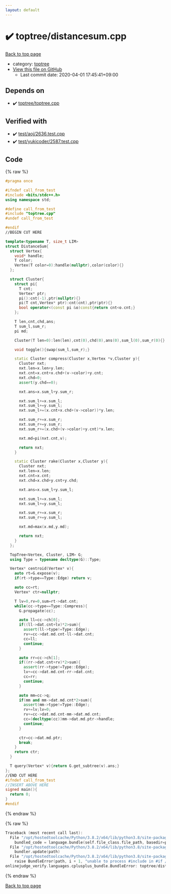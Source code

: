 ```yaml
---
layout: default
---
```


<!-- mathjax config similar to math.stackexchange -->
<script type="text/javascript" async
  src="https://cdnjs.cloudflare.com/ajax/libs/mathjax/2.7.5/MathJax.js?config=TeX-MML-AM_CHTML">
</script>
<script type="text/x-mathjax-config">
  MathJax.Hub.Config({
    TeX: { equationNumbers: { autoNumber: "AMS" }},
    tex2jax: {
      inlineMath: [ ['$','$'] ],
      processEscapes: true
    },
    "HTML-CSS": { matchFontHeight: false },
    displayAlign: "left",
    displayIndent: "2em"
  });
</script>

<script type="text/javascript" src="https://cdnjs.cloudflare.com/ajax/libs/jquery/3.4.1/jquery.min.js"></script>
<script src="https://cdn.jsdelivr.net/npm/jquery-balloon-js@1.1.2/jquery.balloon.min.js" integrity="sha256-ZEYs9VrgAeNuPvs15E39OsyOJaIkXEEt10fzxJ20+2I=" crossorigin="anonymous"></script>
<script type="text/javascript" src="../../assets/js/copy-button.js"></script>
<link rel="stylesheet" href="../../assets/css/copy-button.css" />


# :heavy_check_mark: toptree/distancesum.cpp

<a href="../../index.html">Back to top page</a>

* category: <a href="../../index.html#5c8bf2a6852b9bc7e4261d66e9a6b762">toptree</a>
* <a href="{{ site.github.repository_url }}/blob/master/toptree/distancesum.cpp">View this file on GitHub</a>
    - Last commit date: 2020-04-01 17:45:41+09:00




## Depends on

* :heavy_check_mark: <a href="toptree.cpp.html">toptree/toptree.cpp</a>


## Verified with

* :heavy_check_mark: <a href="../../verify/test/aoj/2636.test.cpp.html">test/aoj/2636.test.cpp</a>
* :heavy_check_mark: <a href="../../verify/test/yukicoder/2587.test.cpp.html">test/yukicoder/2587.test.cpp</a>


## Code

<a id="unbundled"></a>
{% raw %}
```cpp
#pragma once

#ifndef call_from_test
#include <bits/stdc++.h>
using namespace std;

#define call_from_test
#include "toptree.cpp"
#undef call_from_test

#endif
//BEGIN CUT HERE

template<typename T, size_t LIM>
struct DistanceSum{
  struct Vertex{
    void* handle;
    T color;
    Vertex(T color=0):handle(nullptr),color(color){}
  };

  struct Cluster{
    struct pi{
      T cnt;
      Vertex* ptr;
      pi():cnt(-1),ptr(nullptr){}
      pi(T cnt,Vertex* ptr):cnt(cnt),ptr(ptr){}
      bool operator<(const pi &o)const{return cnt<o.cnt;}
    };

    T len,cnt,chd,ans;
    T sum_l,sum_r;
    pi md;

    Cluster(T len=0):len(len),cnt(0),chd(0),ans(0),sum_l(0),sum_r(0){}

    void toggle(){swap(sum_l,sum_r);}

    static Cluster compress(Cluster x,Vertex *v,Cluster y){
      Cluster nxt;
      nxt.len=x.len+y.len;
      nxt.cnt=x.cnt+x.chd+(v->color)+y.cnt;
      nxt.chd=0;
      assert(y.chd==0);

      nxt.ans=x.sum_l+y.sum_r;

      nxt.sum_l+=x.sum_l;
      nxt.sum_l+=y.sum_l;
      nxt.sum_l+=(x.cnt+x.chd+(v->color))*y.len;

      nxt.sum_r+=x.sum_r;
      nxt.sum_r+=y.sum_r;
      nxt.sum_r+=(x.chd+(v->color)+y.cnt)*x.len;

      nxt.md=pi(nxt.cnt,v);

      return nxt;
    }

    static Cluster rake(Cluster x,Cluster y){
      Cluster nxt;
      nxt.len=x.len;
      nxt.cnt=x.cnt;
      nxt.chd=x.chd+y.cnt+y.chd;

      nxt.ans=x.sum_l+y.sum_l;

      nxt.sum_l+=x.sum_l;
      nxt.sum_l+=y.sum_l;

      nxt.sum_r+=x.sum_r;
      nxt.sum_r+=y.sum_l;

      nxt.md=max(x.md,y.md);

      return nxt;
    }
  };

  TopTree<Vertex, Cluster, LIM> G;
  using Type = typename decltype(G)::Type;

  Vertex* centroid(Vertex* v){
    auto rt=G.expose(v);
    if(rt->type==Type::Edge) return v;

    auto cc=rt;
    Vertex* ctr=nullptr;

    T lv=0,rv=0,sum=rt->dat.cnt;
    while(cc->type==Type::Compress){
      G.propagate(cc);

      auto ll=cc->ch[0];
      if((ll->dat.cnt+lv)*2>sum){
        assert(ll->type!=Type::Edge);
        rv+=cc->dat.md.cnt-ll->dat.cnt;
        cc=ll;
        continue;
      }

      auto rr=cc->ch[1];
      if((rr->dat.cnt+rv)*2>sum){
        assert(rr->type!=Type::Edge);
        lv+=cc->dat.md.cnt-rr->dat.cnt;
        cc=rr;
        continue;
      }

      auto mm=cc->q;
      if(mm and mm->dat.md.cnt*2>sum){
        assert(mm->type!=Type::Edge);
        rv+=lv;lv=0;
        rv+=cc->dat.md.cnt-mm->dat.md.cnt;
        cc=(decltype(cc))mm->dat.md.ptr->handle;
        continue;
      }

      ctr=cc->dat.md.ptr;
      break;
    }
    return ctr;
  }

  T query(Vertex* v){return G.get_subtree(v).ans;}
};
//END CUT HERE
#ifndef call_from_test
//INSERT ABOVE HERE
signed main(){
  return 0;
}
#endif

```
{% endraw %}

<a id="bundled"></a>
{% raw %}
```cpp
Traceback (most recent call last):
  File "/opt/hostedtoolcache/Python/3.8.2/x64/lib/python3.8/site-packages/onlinejudge_verify/docs.py", line 340, in write_contents
    bundled_code = language.bundle(self.file_class.file_path, basedir=pathlib.Path.cwd())
  File "/opt/hostedtoolcache/Python/3.8.2/x64/lib/python3.8/site-packages/onlinejudge_verify/languages/cplusplus.py", line 170, in bundle
    bundler.update(path)
  File "/opt/hostedtoolcache/Python/3.8.2/x64/lib/python3.8/site-packages/onlinejudge_verify/languages/cplusplus_bundle.py", line 281, in update
    raise BundleError(path, i + 1, "unable to process #include in #if / #ifdef / #ifndef other than include guards")
onlinejudge_verify.languages.cplusplus_bundle.BundleError: toptree/distancesum.cpp: line 8: unable to process #include in #if / #ifdef / #ifndef other than include guards

```
{% endraw %}

<a href="../../index.html">Back to top page</a>

